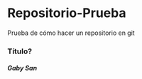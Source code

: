 # Repositorio-Prueba
Prueba de cómo hacer un repositorio en git
### Título? ###
##### Gaby San ####
